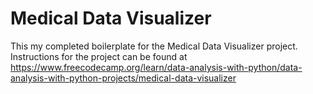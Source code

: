 # Medical Data Visualizer

This my completed boilerplate for the Medical Data Visualizer project. Instructions for the project can be found at https://www.freecodecamp.org/learn/data-analysis-with-python/data-analysis-with-python-projects/medical-data-visualizer
